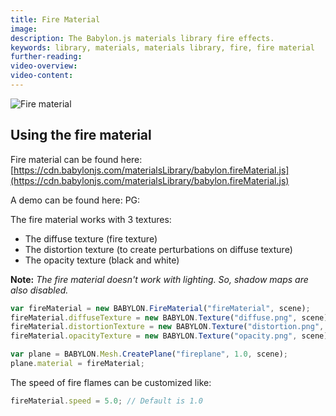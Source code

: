 ```yaml
---
title: Fire Material
image:
description: The Babylon.js materials library fire effects.
keywords: library, materials, materials library, fire, fire material
further-reading:
video-overview:
video-content:
---
```


![Fire material](/img/extensions/materials/fire.png)

## Using the fire material

Fire material can be found here: [https://cdn.babylonjs.com/materialsLibrary/babylon.fireMaterial.js](https://cdn.babylonjs.com/materialsLibrary/babylon.fireMaterial.js)

A demo can be found here: PG: <Playground id="#NES8QN" title="Fire Material" description="Example of fire material"/>

The fire material works with 3 textures:

- The diffuse texture (fire texture)
- The distortion texture (to create perturbations on diffuse texture)
- The opacity texture (black and white)

**Note:** _The fire material doesn't work with lighting. So, shadow maps are also disabled._

```javascript
var fireMaterial = new BABYLON.FireMaterial("fireMaterial", scene);
fireMaterial.diffuseTexture = new BABYLON.Texture("diffuse.png", scene);
fireMaterial.distortionTexture = new BABYLON.Texture("distortion.png", scene);
fireMaterial.opacityTexture = new BABYLON.Texture("opacity.png", scene);

var plane = BABYLON.Mesh.CreatePlane("fireplane", 1.0, scene);
plane.material = fireMaterial;
```

The speed of fire flames can be customized like:

```javascript
fireMaterial.speed = 5.0; // Default is 1.0
```
